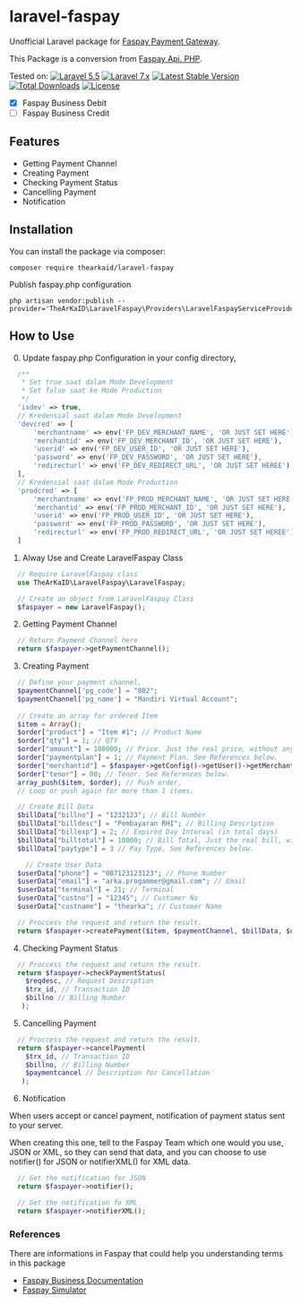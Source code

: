 # laravel-faspay
Unofficial Laravel package for [Faspay Payment Gateway](https://faspay.co.id).

This Package is a conversion from [Faspay Api. PHP](https://github.com/faspay-team/Sdk-PHP-Faspay).


Tested on: 
[![Laravel 5.5](https://img.shields.io/badge/Laravel-5.5-orange.svg)](https://laravel.com/docs/5.5) [![Laravel 7.x](https://img.shields.io/badge/Laravel-7.x-red.svg)](https://laravel.com)
[![Latest Stable Version](https://poser.pugx.org/TheArKaID/laravel-faspay/v/stable)](https://packagist.org/packages/TheArKaID/laravel-faspay) [![Total Downloads](https://poser.pugx.org/TheArKaID/laravel-faspay/downloads.png)](https://packagist.org/packages/TheArKaID/laravel-faspay) [![License](https://img.shields.io/github/license/mashape/apistatus.svg)](https://packagist.org/packages/TheArKaID/laravel-faspay)

- [x] Faspay Business Debit
- [ ] Faspay Business Credit

## Features
- Getting Payment Channel
- Creating Payment
- Checking Payment Status
- Cancelling Payment
- Notification

## Installation
You can install the package via composer:
```
composer require thearkaid/laravel-faspay
```

Publish faspay.php configuration
```
php artisan vendor:publish --provider='TheArKaID\LaravelFaspay\Providers\LaravelFaspayServiceProvider'
```


## How to Use
0. Update faspay.php Configuration in your config directory,

```php
  /**
   * Set true saat dalam Mode Development
   * Set false saat ke Mode Production
   */
  'isdev' => true,
  // Kredensial saat dalam Mode Development
  'devcred' => [
      'merchantname' => env('FP_DEV_MERCHANT_NAME', 'OR JUST SET HERE'),
      'merchantid' => env('FP_DEV_MERCHANT_ID', 'OR JUST SET HERE'),
      'userid' => env('FP_DEV_USER_ID', 'OR JUST SET HERE'),
      'password' => env('FP_DEV_PASSWORD', 'OR JUST SET HERE'),
      'redirecturl' => env('FP_DEV_REDIRECT_URL', 'OR JUST SET HEREE')
  ],
  // Kredensial saat dalam Mode Production
  'prodcred' => [
      'merchantname' => env('FP_PROD_MERCHANT_NAME', 'OR JUST SET HERE'),
      'merchantid' => env('FP_PROD_MERCHANT_ID', 'OR JUST SET HERE'),
      'userid' => env('FP_PROD_USER_ID', 'OR JUST SET HERE'),
      'password' => env('FP_PROD_PASSWORD', 'OR JUST SET HERE'),
      'redirecturl' => env('FP_PROD_REDIRECT_URL', 'OR JUST SET HEREE')
  ]
```

1. Alway Use and Create LaravelFaspay Class

```php
  // Require LaravelFaspay class
  use TheArKaID\LaravelFaspay\LaravelFaspay;

  // Create an object from LaravelFaspay Class
  $faspayer = new LaravelFaspay();
```

2. Getting Payment Channel

```php
  // Return Payment Channel here
  return $faspayer->getPaymentChannel();
```

3. Creating Payment

```php
  // Define your payment channel,
  $paymentChannel['pg_code'] = "802";
  $paymentChannel['pg_name'] = "Mandiri Virtual Account";
    
  // Create an array for ordered Item
  $item = Array();
  $order["product"] = "Item #1"; // Product Name
  $order["qty"] = 1; // QTY
  $order["amount"] = 100000; // Price. Just the real price, without any '.'(dot) or ',' (comma).
  $order["paymentplan"] = 1; // Payment Plan. See References below.
  $order["merchantid"] = $faspayer->getConfig()->getUser()->getMerchantId(); // Merchant ID
  $order["tenor"] = 00; // Tenor. See References below.
  array_push($item, $order); // Push order,
  // Loop or push again for more than 1 items.

  // Create Bill Data
  $billData["billno"] = "1232123"; // Bill Number
  $billData["billdesc"] = "Pembayaran RHI"; // Billing Description
  $billData["billexp"] = 2; // Expired Day Interval (in total days)
  $billData["billtotal"] = 10000; // Bill Total, Just the real bill, without any '.'(dot) or ',' (comma).
  $billData["paytype"] = 3 // Pay Type. See References below.

    // Create User Data
  $userData["phone"] = "087123123123"; // Phone Number
  $userData["email"] = "arka.progammer@gmail.com"; // Email
  $userData["terminal"] = 21; // Terminal
  $userData["custno"] = "12345"; // Customer No
  $userData["custname"] = "thearka"; // Customer Name

  // Proccess the request and return the result.
  return $faspayer->createPayment($item, $paymentChannel, $billData, $userData);
```

4. Checking Payment Status

```php
  // Proccess the request and return the result.
  return $faspayer->checkPaymentStatus(
    $reqdesc, // Request Description
    $trx_id, // Transaction ID
    $billno // Billing Number
   );
```

5. Cancelling Payment

```php
  // Proccess the request and return the result.
  return $faspayer->cancelPayment(
    $trx_id, // Transaction ID
    $billno, // Billing Number
    $paymentcancel // Description for Cancellation
   );
```

6. Notification

When users accept or cancel payment, notification of payment status sent to your server. 

When creating this one, tell to the Faspay Team which one would you use, JSON or XML, so they can send that data, and you can choose to use notifier() for JSON or notifierXML() for XML data.

```php
  // Get the notification for JSON
  return $faspayer->notifier();

  // Get the notification fo XML
  return $faspayer->notifierXML();
```

### References
There are informations in Faspay that could help you understanding terms in this package
- [Faspay Business Documentation](https://faspay.co.id/docs/index-business.html#faspay-business)
- [Faspay Simulator](https://dev.faspay.co.id/simulator)
